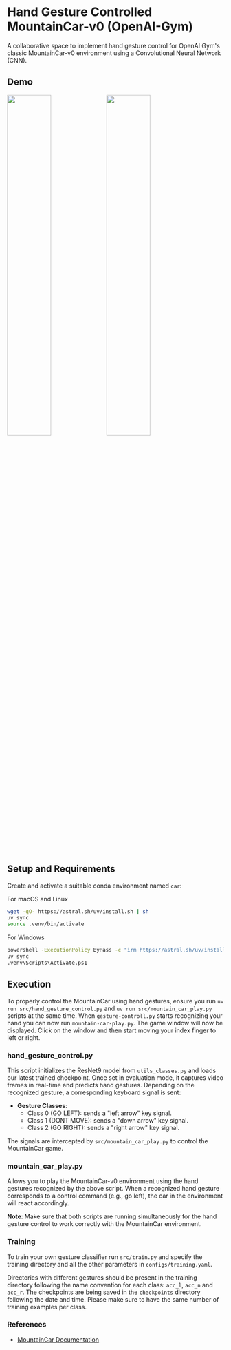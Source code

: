 # Hand Gesture Controlled MountainCar-v0 (OpenAI-Gym)

A collaborative space to implement hand gesture control for OpenAI Gym's classic MountainCar-v0 environment using a Convolutional Neural Network (CNN).

## Demo

<p float="left">
  <img src="results/arg.gif" width="45%" />
  <img src="results/hb.gif" width="45%" />
</p>

## Setup and Requirements

Create and activate a suitable conda environment named `car`:

For macOS and Linux
```bash
wget -qO- https://astral.sh/uv/install.sh | sh 
uv sync
source .venv/bin/activate
```

For Windows
```bash
powershell -ExecutionPolicy ByPass -c "irm https://astral.sh/uv/install.ps1 | iex"
uv sync
.venv\Scripts\Activate.ps1
```

## Execution

To properly control the MountainCar using hand gestures, ensure you run `uv run src/hand_gesture_control.py` and `uv run src/mountain_car_play.py` scripts at the same time. When `gesture-controll.py` starts recognizing your hand you can now run `mountain-car-play.py`. The game window will now be displayed. Click on the window and then start moving your index finger to left or right.

### hand_gesture_control.py

This script initializes the ResNet9 model from `utils_classes.py` and loads our latest trained checkpoint. Once set in evaluation mode, it captures video frames in real-time and predicts hand gestures. Depending on the recognized gesture, a corresponding keyboard signal is sent:

- **Gesture Classes**:
  - Class 0 (GO LEFT): sends a "left arrow" key signal.
  - Class 1 (DONT MOVE): sends a "down arrow" key signal.
  - Class 2 (GO RIGHT): sends a "right arrow" key signal.

The signals are intercepted by `src/mountain_car_play.py` to control the MountainCar game.

### mountain_car_play.py

Allows you to play the MountainCar-v0 environment using the hand gestures recognized by the above script. When a recognized hand gesture corresponds to a control command (e.g., go left), the car in the environment will react accordingly.

**Note**: Make sure that both scripts are running simultaneously for the hand gesture control to work correctly with the MountainCar environment.

### Training 

To train your own gesture classifier run `src/train.py` and specify the training directory and all the other parameters in `configs/training.yaml`.

Directories with different gestures should be present in the training directory following the name convention for each class: `acc_l`, `acc_n` and `acc_r`. The checkpoints are being saved in the `checkpoints` directory following the date and time. Please make sure to have the same number of training examples per class.

### References

- [MountainCar Documentation](https://www.gymlibrary.dev/environments/classic_control/mountain_car/)